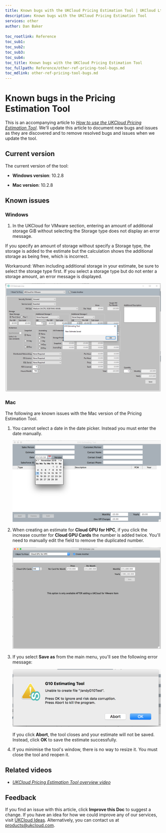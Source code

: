 ```yaml
---
title: Known bugs with the UKCloud Pricing Estimation Tool | UKCloud Ltd
description: Known bugs with the UKCloud Pricing Estimation Tool
services: other
author: Dan Baker

toc_rootlink: Reference
toc_sub1: 
toc_sub2:
toc_sub3:
toc_sub4:
toc_title: Known bugs with the UKCloud Pricing Estimation Tool
toc_fullpath: Reference/other-ref-pricing-tool-bugs.md
toc_mdlink: other-ref-pricing-tool-bugs.md
---
```


# Known bugs in the Pricing Estimation Tool

This is an accompanying article to [*How to use the UKCloud Pricing Estimation Tool*](other-how-use-pricing-tool.md). We'll update this article to document new bugs and issues as they are discovered and to remove resolved bugs and issues when we update the tool.

## Current version

The current version of the tool:

- **Windows version**: 10.2.8

- **Mac version**: 10.2.8

## Known issues

### Windows

1. In the UKCloud for VMware section, entering an amount of additional storage GiB without selecting the Storage type does not display an error message.

If you specify an amount of storage without specify a Storage type, the storage is added to the estimate but the calculation shows the additional storage as being free, which is incorrect.

Workaround: When including additional storage in your estimate, be sure to select the storage type first. If you select a storage type but do not enter a storage amount, an error message is displayed.

![Storage Bug](images/pricing-bug-win-1.png)

### Mac

The following are known issues with the Mac version of the Pricing Estimation Tool.

1. You cannot select a date in the date picker. Instead you must enter the date manually.

    ![Date Picker](images/pricing-bug-mac-1.png)

2. When creating an estimate for **Cloud GPU for HPC**, if you click the increase counter for **Cloud GPU Cards** the number is added twice. You'll need to manually edit the field to remove the duplicated number.

    ![Cloud GPU Bug](images/pricing-bug-mac-2.png)

3. If you select **Save as** from the main menu, you'll see the following error message:

    ![Save As Bug](images/pricing-bug-mac-3.png)

    If you click **Abort**, the tool closes and your estimate will not be saved. Instead, click **OK** to save the estimate successfully.

4. If you minimise the tool's window, there is no way to resize it. You must close the tool and reopen it.

## Related videos

- [*UKCloud Pricing Estimation Tool overview video*](other-vid-pricing-tool-overview.md)

## Feedback

If you find an issue with this article, click **Improve this Doc** to suggest a change. If you have an idea for how we could improve any of our services, visit [UKCloud Ideas](https://ideas.ukcloud.com). Alternatively, you can contact us at <products@ukcloud.com>.